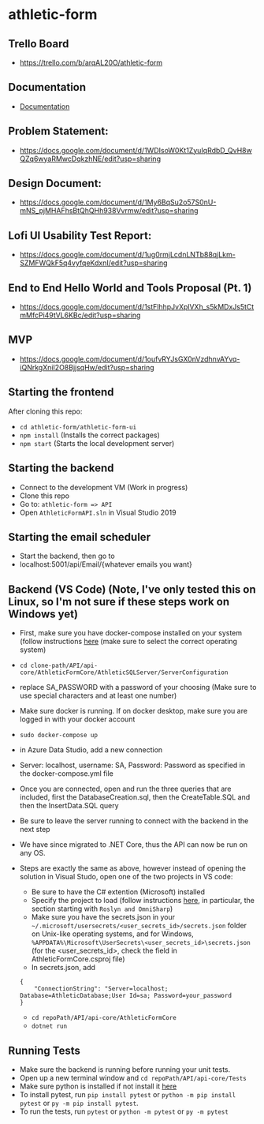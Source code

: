 # athletic-form

## Trello Board

- https://trello.com/b/arqAL20O/athletic-form

## Documentation
- [Documentation](https://gordon-cs.github.io/Athletic-Absence-Documentation/)


## Problem Statement:

- https://docs.google.com/document/d/1WDIsoW0Kt1ZyuIqRdbD_QvH8wQZq6wyaRMwcDqkzhNE/edit?usp=sharing

## Design Document:

- https://docs.google.com/document/d/1My6BqSu2o57S0nU-mNS_pjMHAFhsBtQhQHh938Vvrmw/edit?usp=sharing

## Lofi UI Usability Test Report:

- https://docs.google.com/document/d/1ug0rmjLcdnLNTb88qjLkm-SZMFWQkF5q4vyfqeKdxnI/edit?usp=sharing

## End to End Hello World and Tools Proposal (Pt. 1)

- https://docs.google.com/document/d/1stFlhhpJvXplVXh_s5kMDxJs5tCtmMfcPi49tVL6KBc/edit?usp=sharing

## MVP
- https://docs.google.com/document/d/1oufvRYJsGX0nVzdhnvAYvq-iQNrkgXniI2O8BjjsqHw/edit?usp=sharing


## Starting the frontend

After cloning this repo:

- `cd athletic-form/athletic-form-ui`
- `npm install` (Installs the correct packages)
- `npm start` (Starts the local development server)

## Starting the backend

- Connect to the development VM (Work in progress)
- Clone this repo
- Go to: `athletic-form => API`
- Open `AthleticFormAPI.sln` in Visual Studio 2019

## Starting the email scheduler
- Start the backend, then go to
- localhost:5001/api/Email/{whatever emails you want}

## Backend (VS Code) (Note, I've only tested this on Linux, so I'm not sure if these steps work on Windows yet)
- First, make sure you have docker-compose installed on your system (follow instructions [here](https://docs.docker.com/compose/install/) (make sure to select the correct operating system)
- ```cd clone-path/API/api-core/AthleticFormCore/AthleticSQLServer/ServerConfiguration```
- replace SA_PASSWORD with a password of your choosing (Make sure to use special characters and at least one number)
- Make sure docker is running.  If on docker desktop, make sure you are logged in with your docker account
- ```sudo docker-compose up```
- in Azure Data Studio, add a new connection
- Server: localhost, username: SA, Password: Password as specified in the docker-compose.yml file
- Once you are connected, open and run the three queries that are included, first the DatabaseCreation.sql, then the CreateTable.SQL and then the InsertData.SQL query
- Be sure to leave the server running to connect with the backend in the next step


- We have since migrated to .NET Core, thus the API can now be run on any OS.
- Steps are exactly the same as above, however instead of opening the solution in Visual Studo, open one of the two projects in VS code:
     - Be sure to have the C# extention (Microsoft) installed
     - Specify the project to load (follow instructions [here](https://code.visualstudio.com/docs/languages/csharp), in particular, the section starting with `Roslyn and OmniSharp`)
     - Make sure you have the secrets.json in your ```~/.microsoft/usersecrets/<user_secrets_id>/secrets.json``` folder on Unix-like operating systems, and for Windows, ```%APPDATA%\Microsoft\UserSecrets\<user_secrets_id>\secrets.json```  (for the <user_secrets_id>, check the <UserSecretsId> field in AthleticFormCore.csproj file)
     - In secrets.json, add  
     ```
     {
	     "ConnectionString": "Server=localhost; Database=AthleticDatabase;User Id=sa; Password=your_password 
     } 
     ```
     - ```cd repoPath/API/api-core/AthleticFormCore``` 
     -  `dotnet run` 

## Running Tests
-  Make sure the backend is running before running your unit tests.
- Open up a new terminal window and `cd repoPath/API/api-core/Tests`
- Make sure python is installed if not install it [here](https://www.python.org/downloads/)
- To install pytest, run `pip install pytest` or `python -m pip install pytest` or `py -m pip install pytest`.
- To run the tests, run `pytest` or `python -m pytest` or `py -m pytest`
